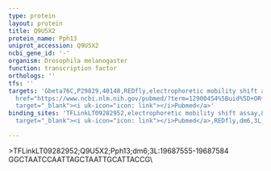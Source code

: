 ```yaml
---
type: protein
layout: protein
title: Q9U5X2
protein_name: Pph13
uniprot_accession: Q9U5X2
ncbi_gene_id: '-'
organism: Drosophila melanogaster
function: transcription factor
orthologs: ''
tfs: ''
targets: 'Gbeta76C,P29829,40148,REDfly,electrophoretic mobility shift assay,&ensp;<a
  href="https://www.ncbi.nlm.nih.gov/pubmed/?term=12900454%5Buid%5D+OR+20965965%5Buid%5D"
  target="_blank"><i uk-icon="icon: link"></i>Pubmed</a>'
binding_sites: 'TFLinkLT09282952,electrophoretic mobility shift assay,&ensp;<a href="https://www.ncbi.nlm.nih.gov/pubmed/?term=12900454;20965965%5Buid%5D"
  target="_blank"><i uk-icon="icon: link"></i>Pubmed</a>,REDfly,dm6,3L,19687555,19687584,NA'

---
```

\>TFLinkLT09282952;Q9U5X2;Pph13;dm6;3L:19687555-19687584\GGCTAATCCAATTAGCTAATTGCATTACCG\